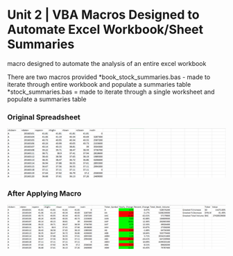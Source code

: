 # Unit 2 | VBA Macros Designed to Automate Excel Workbook/Sheet Summaries
macro designed to automate the analysis of an entire excel workbook

There are two macros provided
*book_stock_summaries.bas - made to iterate through entire workbook and populate a summaries table
*stock_summaries.bas = made to iterate through a single worksheet and populate a summaries table

### Original Spreadsheet
![stock values](images/old_2016.png)

### After Applying Macro
![stock values and summaries](images/2016.png)

